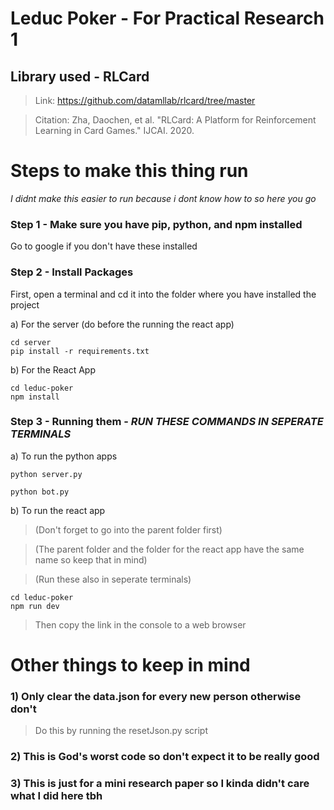 # Leduc Poker - For Practical Research 1

## Library used - RLCard

> Link: https://github.com/datamllab/rlcard/tree/master

> Citation: Zha, Daochen, et al. "RLCard: A Platform for Reinforcement Learning in Card Games." IJCAI. 2020.

# Steps to make this thing run

_I didnt make this easier to run because i dont know how to so here you go_

### Step 1 - Make sure you have pip, python, and npm installed

Go to google if you don't have these installed

### Step 2 - Install Packages

First, open a terminal and cd it into the folder where you have installed the project

a) For the server (do before the running the react app)

```
cd server
pip install -r requirements.txt
```

b) For the React App

```
cd leduc-poker
npm install
```

### Step 3 - Running them - ***RUN THESE COMMANDS IN SEPERATE TERMINALS***

a) To run the python apps

```
python server.py
```

```
python bot.py
```

b) To run the react app

> (Don't forget to go into the parent folder first)

> (The parent folder and the folder for the react app have the same name so keep that in mind)

> (Run these also in seperate terminals)

```
cd leduc-poker
npm run dev
```

> Then copy the link in the console to a web browser

# Other things to keep in mind

### 1) Only clear the data.json for every new person otherwise don't

> Do this by running the resetJson.py script

### 2) This is God's worst code so don't expect it to be really good

### 3) This is just for a mini research paper so I kinda didn't care what I did here tbh
